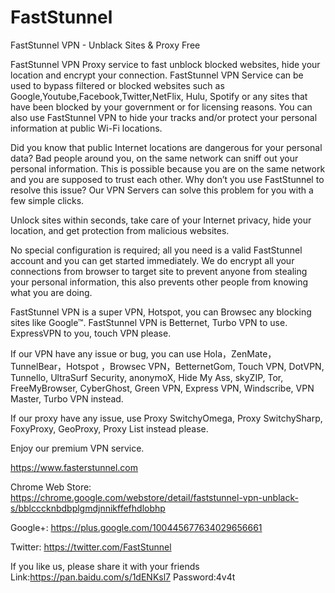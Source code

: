 # FastStunnel
FastStunnel VPN - Unblack Sites & Proxy Free

FastStunnel VPN Proxy service to fast unblock blocked websites, hide your location and encrypt your connection. 
FastStunnel VPN Service can be used to bypass filtered or blocked websites such as Google,Youtube,Facebook,Twitter,NetFlix, Hulu, Spotify or any sites that have been blocked by your government or for licensing reasons. You can also use FastStunnel VPN to hide your tracks and/or protect your personal information at public Wi-Fi locations.

Did you know that public Internet locations are dangerous for your personal data? Bad people around you, on the same network can sniff out your personal information. This is possible because you are on the same network and you are supposed to trust each other. Why don’t you use FastStunnel to resolve this issue? Our VPN Servers can solve this problem for you with a few simple clicks.


Unlock sites within seconds, take care of your Internet privacy, hide your location, and get protection from malicious websites.

No special configuration is required; all you need is a valid FastStunnel account and you can get started immediately. We do encrypt all your connections from browser to target site to prevent anyone from stealing your personal information, this also prevents other people from knowing what you are doing.

FastStunnel VPN is a super VPN, Hotspot, you can Browsec any blocking sites like Google™. FastStunnel VPN is Betternet, Turbo VPN to use. ExpressVPN to you, touch VPN please.

If our VPN have any issue or bug, you can use Hola，ZenMate，TunnelBear，Hotspot ，Browsec VPN，BetternetGom, Touch VPN, DotVPN, Tunnello, UltraSurf Security, anonymoX,  Hide My Ass, skyZIP, Tor, FreeMyBrowser, CyberGhost, Green VPN, Express VPN, Windscribe, VPN Master, Turbo VPN instead.

If our proxy have any issue, use Proxy SwitchyOmega, Proxy SwitchySharp, FoxyProxy, GeoProxy, Proxy List instead please.

Enjoy our premium VPN service.

https://www.fasterstunnel.com



Chrome Web Store: https://chrome.google.com/webstore/detail/faststunnel-vpn-unblack-s/bblcccknbdbplgmdjnnikffefhdlobhp



Google+: https://plus.google.com/100445677634029656661


Twitter: https://twitter.com/FastStunnel


If you like us, please share it with your friends
Link:https://pan.baidu.com/s/1dENKsl7 Password:4v4t
